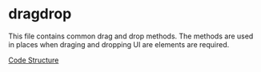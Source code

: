 # dragdrop
This file contains common drag and drop methods. The methods are used in places when draging and dropping UI are elements are required.

[Code Structure](docs/Structure.md)